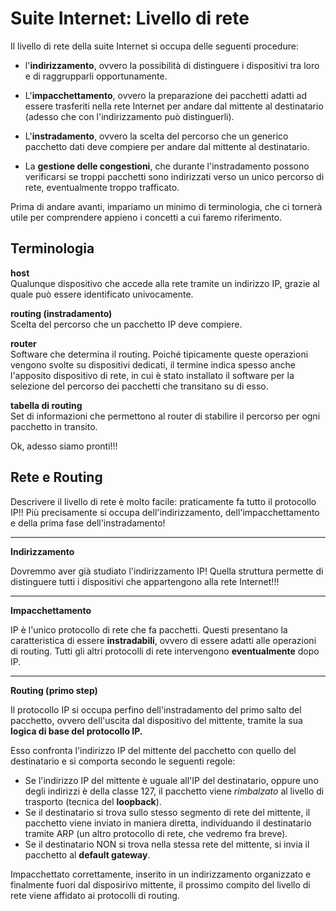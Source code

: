 # Suite Internet: Livello di rete


Il livello di rete della suite Internet si occupa delle seguenti procedure:


- l'**indirizzamento**, ovvero la possibilità di distinguere i dispositivi tra loro e di raggrupparli opportunamente.

- L'**impacchettamento**, ovvero la preparazione dei pacchetti adatti ad essere trasferiti nella rete Internet 
  per andare dal mittente al destinatario (adesso che con l'indirizzamento può distinguerli).

- L'**instradamento**, ovvero la scelta del percorso che un generico pacchetto dati deve compiere per andare dal mittente al destinatario.

- La **gestione delle congestioni**, che durante l'instradamento possono verificarsi se troppi pacchetti sono indirizzati verso un
  unico percorso di rete, eventualmente troppo trafficato.


Prima di andare avanti, impariamo un minimo di terminologia, che ci tornerà utile per comprendere appieno i concetti a cui faremo riferimento.


## Terminologia


**host**<br>
Qualunque dispositivo che accede alla rete tramite un indirizzo IP, grazie al quale può essere identificato univocamente.

**routing (instradamento)**<br>
Scelta del percorso che un pacchetto IP deve compiere.

**router**<br>
Software che determina il routing. Poiché tipicamente queste operazioni vengono svolte su dispositivi dedicati,
il termine indica spesso anche l'apposito dispositivo di rete, in cui è stato installato il software per la selezione del percorso
dei pacchetti che transitano su di esso.

**tabella di routing**<br>
Set di informazioni che permettono al router di stabilire il percorso per ogni pacchetto in transito.


Ok, adesso siamo pronti!!!


## Rete e Routing


Descrivere il livello di rete è molto facile: praticamente fa tutto il protocollo IP!! Più precisamente si occupa dell'indirizzamento, dell'impacchettamento e
della prima fase dell'instradamento!

---

**Indirizzamento**

Dovremmo aver già studiato l'indirizzamento IP! Quella struttura permette di distinguere tutti i dispositivi che appartengono alla rete Internet!!!

---

**Impacchettamento**

IP è l'unico protocollo di rete che fa pacchetti. Questi presentano la caratteristica di essere **instradabili**, ovvero di essere adatti alle operazioni di routing.
Tutti gli altri protocolli di rete intervengono **eventualmente** dopo IP.

---

**Routing (primo step)**

Il protocollo IP si occupa perfino dell'instradamento del primo salto del pacchetto, ovvero dell'uscita dal dispositivo del mittente,
tramite la sua **logica di base del protocollo IP.**

Esso confronta l'indirizzo IP del mittente del pacchetto con quello del destinatario e si comporta secondo le seguenti regole:

-   Se l'indirizzo IP del mittente è uguale all'IP del destinatario,
    oppure uno degli indirizzi è della classe 127, il pacchetto viene
    *rimbalzato* al livello di trasporto (tecnica del **loopback**).
-   Se il destinatario si trova sullo stesso segmento di rete del
    mittente, il pacchetto viene inviato in maniera diretta,
    individuando il destinatario tramite ARP (un altro protocollo di
    rete, che vedremo fra breve).
-   Se il destinatario NON si trova nella stessa rete del mittente, si
    invia il pacchetto al **default gateway**.


Impacchettato correttamente, inserito in un indirizzamento organizzato e finalmente fuori dal disposirivo mittente, il prossimo compito del livello
di rete viene affidato ai protocolli di routing.


<br>
<br>

